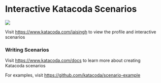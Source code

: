 # Interactive Katacoda Scenarios

[![](http://shields.katacoda.com/katacoda/jaisingh/count.svg)](https://www.katacoda.com/jaisingh "Get your profile on Katacoda.com")

Visit https://www.katacoda.com/jaisingh to view the profile and interactive scenarios

### Writing Scenarios
Visit https://www.katacoda.com/docs to learn more about creating Katacoda scenarios

For examples, visit https://github.com/katacoda/scenario-example

